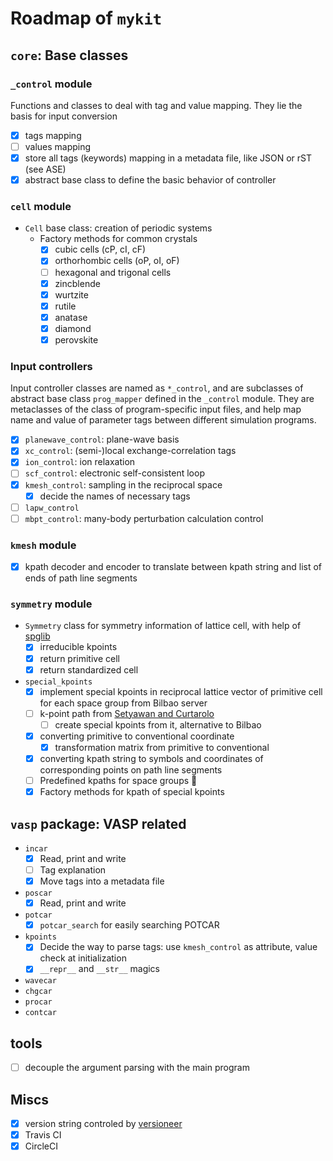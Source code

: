 # Roadmap of `mykit`

## `core`: Base classes


### `_control` module

Functions and classes to deal with tag and value mapping. 
They lie the basis for input conversion
  - [x] tags mapping
  - [ ] values mapping
  - [x] store all tags (keywords) mapping in a metadata file, like JSON or rST (see ASE)
  - [x] abstract base class to define the basic behavior of controller

### `cell` module

- `Cell` base class: creation of periodic systems
  - Factory methods for common crystals
    - [x] cubic cells (cP, cI, cF)
    - [x] orthorhombic cells (oP, oI, oF)
    - [ ] hexagonal and trigonal cells
    - [x] zincblende
    - [x] wurtzite
    - [x] rutile
    - [x] anatase
    - [x] diamond
    - [x] perovskite

### Input controllers

Input controller classes are named as `*_control`, and are subclasses of abstract base class `prog_mapper` defined in the `_control` module.
They are metaclasses of the class of program-specific input files, 
and help map name and value of parameter tags between different simulation programs.
- [x] `planewave_control`: plane-wave basis
- [x] `xc_control`: (semi-)local exchange-correlation tags
- [x] `ion_control`: ion relaxation
- [ ] `scf_control`: electronic self-consistent loop
- [x] `kmesh_control`: sampling in the reciprocal space
  - [x] decide the names of necessary tags
- [ ] `lapw_control`
- [ ] `mbpt_control`: many-body perturbation calculation control

### `kmesh` module

- [x] kpath decoder and encoder to translate between kpath string and list of ends of path line segments

### `symmetry` module

- `Symmetry` class for symmetry information of lattice cell, with help of [spglib](https://atztogo.github.io/spglib/python-spglib.html)
  - [x] irreducible kpoints
  - [x] return primitive cell
  - [x] return standardized cell
- `special_kpoints`
  - [x] implement special kpoints in reciprocal lattice vector of primitive cell for each space group from Bilbao server
  - [ ] k-point path from [Setyawan and Curtarolo](https://doi.org/10.1016/j.commatsci.2010.05.010)
    - [ ] create special kpoints from it, alternative to Bilbao
  - [x] converting primitive to conventional coordinate
    - [x] transformation matrix from primitive to conventional
  - [x] converting kpath string to symbols and coordinates of corresponding points on path line segments
  - [ ] Predefined kpaths for space groups :wrench:
  - [x] Factory methods for kpath of special kpoints

## `vasp` package: VASP related

- `incar`
  - [x] Read, print and write 
  - [ ] Tag explanation
  - [x] Move tags into a metadata file
- `poscar` 
  - [x] Read, print and write
- `potcar`
  - [x] `potcar_search` for easily searching POTCAR
- `kpoints`
  - [x] Decide the way to parse tags: use `kmesh_control` as attribute, value check at initialization
  - [x] `__repr__` and `__str__` magics
- `wavecar`
- `chgcar`
- `procar`
- `contcar`


## tools

- [ ] decouple the argument parsing with the main program


## Miscs

- [x] version string controled by [versioneer](https://github.com/warner/python-versioneer)
- [x] Travis CI
- [x] CircleCI